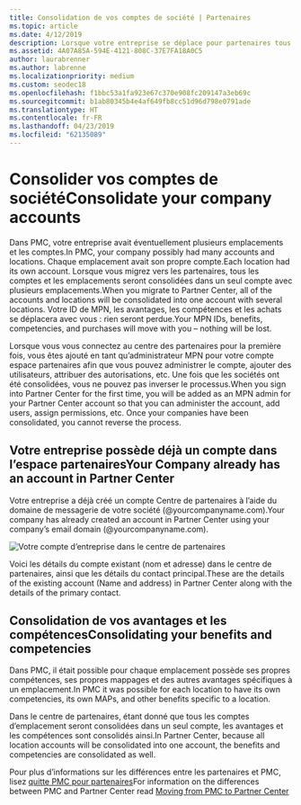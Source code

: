 ```yaml
---
title: Consolidation de vos comptes de société | Partenaires
ms.topic: article
ms.date: 4/12/2019
description: Lorsque votre entreprise se déplace pour partenaires tous vos comptes sont consolidés en un seul compte
ms.assetid: 4A07A85A-594E-4121-808C-37E7FA18A0C5
author: laurabrenner
ms.author: labrenne
ms.localizationpriority: medium
ms.custom: seodec18
ms.openlocfilehash: f1bbc53a1fa923e67c370e908fc209147a3eb69c
ms.sourcegitcommit: b1ab80345b4e4af649fb8cc51d96d798e0791ade
ms.translationtype: HT
ms.contentlocale: fr-FR
ms.lasthandoff: 04/23/2019
ms.locfileid: "62135089"
---
```

# <a name="consolidate-your-company-accounts"></a><span data-ttu-id="09263-103">Consolider vos comptes de société</span><span class="sxs-lookup"><span data-stu-id="09263-103">Consolidate your company accounts</span></span>

<span data-ttu-id="09263-104">Dans PMC, votre entreprise avait éventuellement plusieurs emplacements et les comptes.</span><span class="sxs-lookup"><span data-stu-id="09263-104">In PMC, your company possibly had many accounts and locations.</span></span> <span data-ttu-id="09263-105">Chaque emplacement avait son propre compte.</span><span class="sxs-lookup"><span data-stu-id="09263-105">Each location had its own account.</span></span> <span data-ttu-id="09263-106">Lorsque vous migrez vers les partenaires, tous les comptes et les emplacements seront consolidées dans un seul compte avec plusieurs emplacements.</span><span class="sxs-lookup"><span data-stu-id="09263-106">When you migrate to Partner Center, all of the accounts and locations will be consolidated into one account with several locations.</span></span> <span data-ttu-id="09263-107">Votre ID de MPN, les avantages, les compétences et les achats se déplacera avec vous : rien seront perdue.</span><span class="sxs-lookup"><span data-stu-id="09263-107">Your MPN IDs, benefits, competencies, and purchases will move with you – nothing will be lost.</span></span> 

<span data-ttu-id="09263-108">Lorsque vous vous connectez au centre des partenaires pour la première fois, vous êtes ajouté en tant qu’administrateur MPN pour votre compte espace partenaires afin que vous pouvez administrer le compte, ajouter des utilisateurs, attribuer des autorisations, etc. Une fois que les sociétés ont été consolidées, vous ne pouvez pas inverser le processus.</span><span class="sxs-lookup"><span data-stu-id="09263-108">When you sign into Partner Center for the first time, you will be added as an MPN admin for your Partner Center account so that you can administer the account, add users, assign permissions, etc. Once your companies have been consolidated, you cannot reverse the process.</span></span>

## <a name="your-company-already-has-an-account-in-partner-center"></a><span data-ttu-id="09263-109">Votre entreprise possède déjà un compte dans l’espace partenaires</span><span class="sxs-lookup"><span data-stu-id="09263-109">Your Company already has an account in Partner Center</span></span>

<span data-ttu-id="09263-110">Votre entreprise a déjà créé un compte Centre de partenaires à l’aide du domaine de messagerie de votre société (@yourcompanyname.com).</span><span class="sxs-lookup"><span data-stu-id="09263-110">Your company has already created an account in Partner Center using your company’s email domain (@yourcompanyname.com).</span></span>

![Votre compte d’entreprise dans le centre de partenaires](images/company1.png)

<span data-ttu-id="09263-112">Voici les détails du compte existant (nom et adresse) dans le centre de partenaires, ainsi que les détails du contact principal.</span><span class="sxs-lookup"><span data-stu-id="09263-112">These are the  details of the existing account (Name and address) in Partner Center along with the details of the primary contact.</span></span> 

## <a name="consolidating-your-benefits-and-competencies"></a><span data-ttu-id="09263-113">Consolidation de vos avantages et les compétences</span><span class="sxs-lookup"><span data-stu-id="09263-113">Consolidating your benefits and competencies</span></span>

<span data-ttu-id="09263-114">Dans PMC, il était possible pour chaque emplacement possède ses propres compétences, ses propres mappages et des autres avantages spécifiques à un emplacement.</span><span class="sxs-lookup"><span data-stu-id="09263-114">In PMC it was possible for each location to have its own competencies, its own MAPs, and other benefits specific to a location.</span></span>

<span data-ttu-id="09263-115">Dans le centre de partenaires, étant donné que tous les comptes d’emplacement seront consolidées dans un seul compte, les avantages et les compétences sont consolidés ainsi.</span><span class="sxs-lookup"><span data-stu-id="09263-115">In Partner Center, because all location accounts will be consolidated into one account, the benefits and competencies are consolidated as well.</span></span> 

<span data-ttu-id="09263-116">Pour plus d’informations sur les différences entre les partenaires et PMC, lisez [quitte PMC pour partenaires](pmc-to-partner-center.md)</span><span class="sxs-lookup"><span data-stu-id="09263-116">For information on the differences between PMC and Partner Center read [Moving from PMC to Partner Center](pmc-to-partner-center.md)</span></span>